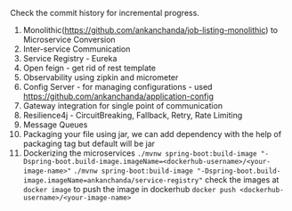 Check the commit history for incremental progress.

1. Monolithic(https://github.com/ankanchanda/job-listing-monolithic) to Microservice Conversion
2. Inter-service Communication
3. Service Registry - Eureka
4. Open feign - get rid of rest template
5. Observability using zipkin and micrometer
6. Config Server - for managing configurations - used https://github.com/ankanchanda/application-config
7. Gateway integration for single point of communication
8. Resilience4j - CircuitBreaking, Fallback, Retry, Rate Limiting
9. Message Queues
10. Packaging your file using jar, we can add dependency with the help of packaging tag but default will be jar
11. Dockerizing the microservices
	`./mvnw spring-boot:build-image "-Dspring-boot.build-image.imageName=<dockerhub-username>/<your-image-name>"`
    	`./mvnw spring-boot:build-image "-Dspring-boot.build-image.imageName=ankanchanda/service-registry"`
        check the images at `docker image`
        to push the image in dockerhub `docker push <dockerhub-username>/<your-image-name>`

